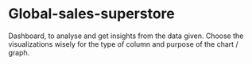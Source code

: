 # Global-sales-superstore
 Dashboard, to analyse and get insights from the data given. Choose the visualizations wisely for the type of column and purpose of the chart / graph.

